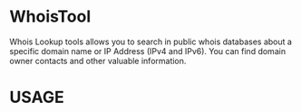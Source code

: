 # WhoisTool

Whois Lookup tools allows you to search in public whois databases about a specific domain name or IP Address (IPv4 and IPv6). 
You can find domain owner contacts and other valuable information.

# USAGE

